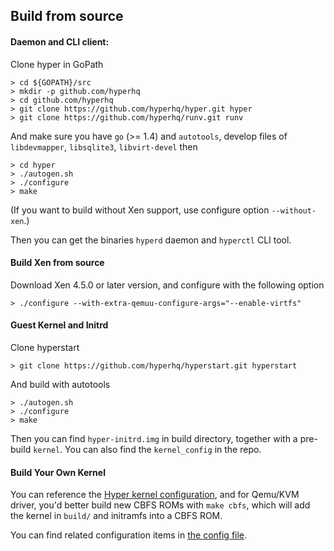 ## Build from source

#### Daemon and CLI client:

Clone hyper in GoPath

    > cd ${GOPATH}/src
    > mkdir -p github.com/hyperhq
    > cd github.com/hyperhq
    > git clone https://github.com/hyperhq/hyper.git hyper
    > git clone https://github.com/hyperhq/runv.git runv

And make sure you have `go` (>= 1.4) and `autotools`, develop files of
`libdevmapper`, `libsqlite3`, `libvirt-devel` then

    > cd hyper
    > ./autogen.sh
    > ./configure
    > make

(If you want to build without Xen support, use configure option `--without-xen`.)

Then you can get the binaries `hyperd` daemon and `hyperctl` CLI tool.

#### Build Xen from source

Download Xen 4.5.0 or later version, and configure with the following option

    > ./configure --with-extra-qemuu-configure-args="--enable-virtfs"

#### Guest Kernel and Initrd

Clone hyperstart

    > git clone https://github.com/hyperhq/hyperstart.git hyperstart

And build with autotools

    > ./autogen.sh
    > ./configure
    > make

Then you can find `hyper-initrd.img` in build directory, together with a pre-build `kernel`. You can also find the `kernel_config` in the repo.

#### Build Your Own Kernel

You can reference the [Hyper kernel configuration](https://github.com/hyperhq/hyperstart/blob/master/build/kernel_config),
and for Qemu/KVM driver, you'd better build new CBFS ROMs with `make cbfs`, which will add the kernel in `build/` and initramfs into a CBFS ROM.

You can find related configuration items in [the config file](../reference/configuration.html).
